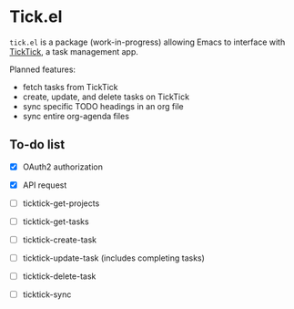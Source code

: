 # Tick.el
`tick.el` is a package (work-in-progress) allowing Emacs to interface with [TickTick](https://ticktick.com), a task management app.

Planned features:
 - fetch tasks from TickTick
 - create, update, and delete tasks on TickTick
 - sync specific TODO headings in an org file
 - sync entire org-agenda files

## To-do list
- [x] OAuth2 authorization
- [x] API request
- [ ] ticktick-get-projects
- [ ] ticktick-get-tasks
- [ ] ticktick-create-task
- [ ] ticktick-update-task (includes completing tasks)
- [ ] ticktick-delete-task
- [ ] ticktick-sync


